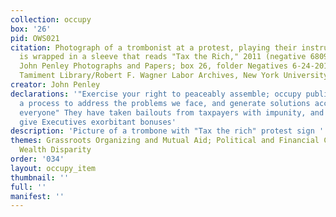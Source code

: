 ```yaml
---
collection: occupy
box: '26'
pid: OWS021
citation: Photograph of a trombonist at a protest, playing their instrument which
  is wrapped in a sleeve that reads "Tax the Rich," 2011 (negative 6809); TAM.501
  John Penley Photographs and Papers; box 26, folder Negatives 6-24-2011 - 1-7-2012;
  Tamiment Library/Robert F. Wagner Labor Archives, New York University
creator: John Penley
declarations: '"Exercise your right to peaceably assemble; occupy public space;  create
  a process to address the problems we face, and generate solutions accessible to
  everyone" They have taken bailouts from taxpayers with impunity, and continue to
  give Executives exorbitant bonuses'
description: 'Picture of a trombone with "Tax the rich" protest sign '
themes: Grassroots Organizing and Mutual Aid; Political and Financial Corruption;
  Wealth Disparity
order: '034'
layout: occupy_item
thumbnail: ''
full: ''
manifest: ''
---
```

